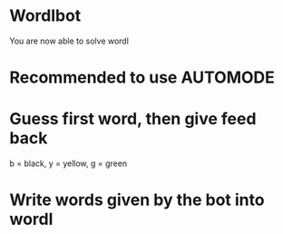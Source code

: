 # Wordlbot
You are now able to solve wordl

# Recommended to use AUTOMODE

# Guess first word, then give feed back
b =  black, y =  yellow, g =  green

# Write words given by the bot into wordl

